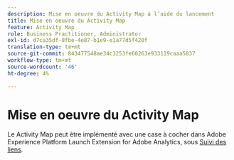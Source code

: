 ```yaml
---
description: Mise en oeuvre du Activity Map à l’aide du lancement
title: Mise en oeuvre du Activity Map
feature: Activity Map
role: Business Practitioner, Administrator
exl-id: d7ca35df-8fbe-4e87-b1e9-e1a77d5f420f
translation-type: tm+mt
source-git-commit: 843477548ae34c3253fe60263e933119caaa5837
workflow-type: tm+mt
source-wordcount: '46'
ht-degree: 4%

---
```


# Mise en oeuvre du Activity Map

Le Activity Map peut être implémenté avec une case à cocher dans Adobe Experience Platform Launch Extension for Adobe Analytics, sous [Suivi des liens](https://experienceleague.adobe.com/docs/launch/using/extensions-ref/adobe-extension/analytics-extension/overview.html?lang=en#link-tracking).